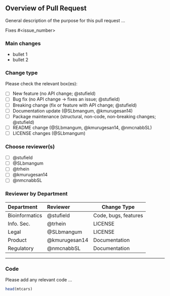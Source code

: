 
## Overview of Pull Request

General description of the purpose for this pull request ...

Fixes #<issue_number>

### Main changes

- bullet 1
- bullet 2

### Change type

Please check the relevant box(es):

- [ ] New feature (no API change; @stufield)
- [ ] Bug fix (no API change -> fixes an issue; @stufield)
- [ ] Breaking change (fix or feature with API change; @stufield)
- [ ] Documentation update (@SLbmangum, @kmurugesan14)
- [ ] Package maintenance (structural, non-code, non-breaking changes; @stufield)
- [ ] README change (@SLbmangum, @kmurugesan14, @nmcnabbSL)
- [ ] LICENSE changes (@SLbmangum)

### Choose reviewer(s)

- [ ] @stufield
- [ ] @SLbmangum
- [ ] @trhein
- [ ] @kmurugesan14
- [ ] @nmcnabbSL

### Reviewer by Department

| Department     | Reviewer      | Change Type          |
|:-------------- |:------------- | -------------------- |
| Bioinformatics | @stufield     | Code, bugs, features |
| Info. Sec.     | @trhein       | LICENSE              |
| Legal          | @SLbmangum    | LICENSE              | 
| Product        | @kmurugesan14 | Documentation        |
| Regulatory     | @nmcnabbSL    | Documentation        |

------------

### Code

Please add any relevant code ...

```r
head(mtcars)
```
